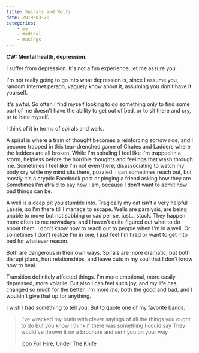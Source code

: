 ```yaml
---
title: Spirals and Wells
date: 2019-03-20
categories:
    - me
    - medical
    - musings
---
```


**CW: Mental health, depression.**

I suffer from depression. It's not a fun experience, let me assure you.

I'm not really going to go into what depression is, since I assume you, random Internet person, vaguely know about it, assuming you don't have it yourself.

It's awful. So often I find myself looking to do something only to find some part of me doesn't have the ability to get out of bed, or to sit there and cry, or to hate myself.

I think of it in terms of spirals and wells.

A spiral is where a train of thought becomes a reinforcing sorrow ride, and I become trapped in this tear-drenched game of Chutes and Ladders where the ladders are all broken. While I'm spiraling I feel like I'm trapped in a storm, helpless before the horrible thoughts and feelings that wash through me. Sometimes I feel like I'm not even there, disassociating to watch my body cry while my mind sits there, puzzled. I can sometimes reach out, but mostly it's a cryptic Facebook post or pinging a friend asking how they are. Sometimes I'm afraid to say how I am, because I don't want to admit how bad things can be.

A well is a deep pit you stumble into. Tragically my cat isn't a very helpful Lassie, so I'm there till I manage to escape. Wells are paralysis, are being unable to move but not sobbing or sad per se, just... stuck. They happen more often to me nowadays, and I haven't quite figured out what to do about them. I don't know how to reach out to people when I'm in a well. Or sometimes I don't realize I'm in one, I just feel I'm tired or want to get into bed for whatever reason.

Both are dangerous in their own ways. Spirals are more dramatic, but both disrupt plans, hurt relationships, and leave cuts in my soul that I don't know how to heal.

Transition definitely affected things. I'm more emotional, more easily depressed, more volatile. But also I can feel such joy, and my life has changed so much for the better. I'm more _me_, both the good and bad, and I wouldn't give that up for anything.

I wish I had something to tell you. But to quote one of my favorite bands:

> I've wracked my brain with clever sayings of all the things you ought to do
> But you know I think if there was something I could say
> They would've thrown it on a brochure and sent you on your way
>
> [Icon For Hire, Under The Knife](https://www.youtube.com/watch?v=Sk6HMuLJ8bM)
